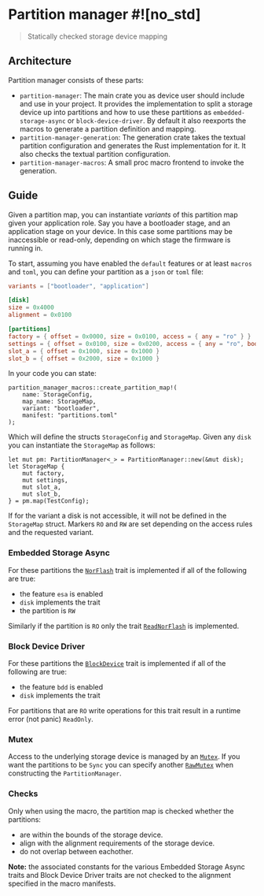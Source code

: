 # Partition manager #![no_std]

> Statically checked storage device mapping

## Architecture

Partition manager consists of these parts:

- `partition-manager`: The main crate you as device user should include and use in your project.
  It provides the implementation to split a storage device up into partitions and how to use these partitions as `embedded-storage-async` or `block-device-driver`.
  By default it also reexports the macros to generate a partition definition and mapping.
- `partition-manager-generation`: The generation crate takes the textual partition configuration and generates the Rust implementation for it. It also checks the textual partition configuration.
- `partition-manager-macros`: A small proc macro frontend to invoke the generation.

## Guide

Given a partition map, you can instantiate *variants* of this partition map given your application role. Say you have a bootloader stage, and an application stage on your device. In this case some partitions may be inaccessible or read-only, depending on which stage the firmware is running in.

To start, assuming you have enabled the `default` features or at least `macros` and `toml`, you can define your partition as a `json` or `toml` file:

```toml
variants = ["bootloader", "application"]

[disk]
size = 0x4000
alignment = 0x0100

[partitions]
factory = { offset = 0x0000, size = 0x0100, access = { any = "ro" } }
settings = { offset = 0x0100, size = 0x0200, access = { any = "ro", bootloader = "rw" } }
slot_a = { offset = 0x1000, size = 0x1000 }
slot_b = { offset = 0x2000, size = 0x1000 }
```

In your code you can state:

```rust,ignore
partition_manager_macros::create_partition_map!(
    name: StorageConfig,
    map_name: StorageMap,
    variant: "bootloader",
    manifest: "partitions.toml"
);
```

Which will define the structs `StorageConfig` and `StorageMap`. Given any `disk` you can instantiate the `StorageMap` as follows:

```rust,ignore
let mut pm: PartitionManager<_> = PartitionManager::new(&mut disk);
let StorageMap {
    mut factory,
    mut settings,
    mut slot_a,
    mut slot_b,
} = pm.map(TestConfig);
```

If for the variant a disk is not accessible, it will not be defined in the `StorageMap` struct. Markers `RO` and `RW` are set depending on the access rules and the requested variant.

### Embedded Storage Async
For these partitions the [`NorFlash`](https://docs.rs/embedded-storage-async/0.4.1/embedded_storage_async/nor_flash/trait.NorFlash.html) trait is implemented if all of the following are true: 
* the feature `esa` is enabled
* `disk` implements the trait
* the partition is `RW`

Similarly if the partition is `RO` only the trait [`ReadNorFlash`](https://docs.rs/embedded-storage-async/0.4.1/embedded_storage_async/nor_flash/trait.ReadNorFlash.html) is implemented.

### Block Device Driver
For these partitions the [`BlockDevice`](https://docs.rs/block-device-driver/0.2.0/block_device_driver/trait.BlockDevice.html) trait is implemented if all of the following are true: 
* the feature `bdd` is enabled
* `disk` implements the trait

For partitions that are `RO` write operations for this trait result in a runtime error (not panic) `ReadOnly`.

### Mutex
Access to the underlying storage device is managed by an [`Mutex`](https://docs.embassy.dev/embassy-sync/git/default/mutex/struct.Mutex.html). If you want the partitions to be `Sync` you can specify another [`RawMutex`](https://docs.embassy.dev/embassy-sync/git/default/blocking_mutex/raw/trait.RawMutex.html) when constructing the `PartitionManager`.

### Checks
Only when using the macro, the partition map is checked whether the partitions:
* are within the bounds of the storage device.
* align with the alignment requirements of the storage device.
* do not overlap between eachother.

**Note:** the associated constants for the various Embedded Storage Async traits and Block Device Driver traits are not checked to the alignment specified in the macro manifests.
